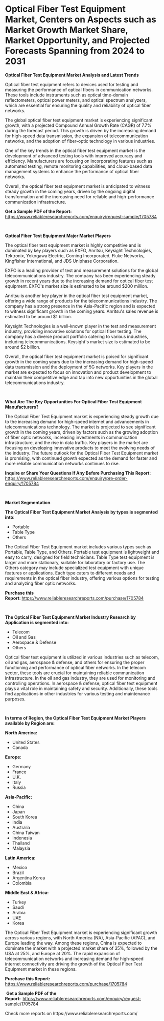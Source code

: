 <p><h1>Optical Fiber Test Equipment Market, Centers on Aspects such as Market Growth Market Share, Market Opportunity, and Projected Forecasts Spanning from 2024 to 2031</h1></p><p><strong>Optical Fiber Test Equipment Market Analysis and Latest Trends</strong></p>
<p><p>Optical fiber test equipment refers to devices used for testing and measuring the performance of optical fibers in communication networks. These tools include instruments such as optical time-domain reflectometers, optical power meters, and optical spectrum analyzers, which are essential for ensuring the quality and reliability of optical fiber networks.</p><p>The global optical fiber test equipment market is experiencing significant growth, with a projected Compound Annual Growth Rate (CAGR) of 7.7% during the forecast period. This growth is driven by the increasing demand for high-speed data transmission, the expansion of telecommunication networks, and the adoption of fiber-optic technology in various industries.</p><p>One of the key trends in the optical fiber test equipment market is the development of advanced testing tools with improved accuracy and efficiency. Manufacturers are focusing on incorporating features such as automated testing, remote monitoring capabilities, and cloud-based data management systems to enhance the performance of optical fiber networks.</p><p>Overall, the optical fiber test equipment market is anticipated to witness steady growth in the coming years, driven by the ongoing digital transformation and the increasing need for reliable and high-performance communication infrastructure.</p></p>
<p><strong>Get a Sample PDF of the Report:&nbsp;</strong> <a href="https://www.reliableresearchreports.com/enquiry/request-sample/1705784">https://www.reliableresearchreports.com/enquiry/request-sample/1705784</a></p>
<p>&nbsp;</p>
<p><strong>Optical Fiber Test Equipment Major Market Players</strong></p>
<p><p>The optical fiber test equipment market is highly competitive and is dominated by key players such as EXFO, Anritsu, Keysight Technologies, Tektronix, Yokogawa Electric, Corning Incorporated, Fluke Networks, Kingfisher International, and JDS Uniphase Corporation.</p><p>EXFO is a leading provider of test and measurement solutions for the global telecommunications industry. The company has been experiencing steady growth in recent years due to the increasing demand for optical fiber test equipment. EXFO's market size is estimated to be around $200 million.</p><p>Anritsu is another key player in the optical fiber test equipment market, offering a wide range of products for the telecommunications industry. The company has a strong presence in the Asia-Pacific region and is expected to witness significant growth in the coming years. Anritsu's sales revenue is estimated to be around $1 billion.</p><p>Keysight Technologies is a well-known player in the test and measurement industry, providing innovative solutions for optical fiber testing. The company has a diverse product portfolio catering to various industries, including telecommunications. Keysight's market size is estimated to be around $2 billion.</p><p>Overall, the optical fiber test equipment market is poised for significant growth in the coming years due to the increasing demand for high-speed data transmission and the deployment of 5G networks. Key players in the market are expected to focus on innovation and product development to maintain their competitive edge and tap into new opportunities in the global telecommunications industry.</p></p>
<p>&nbsp;</p>
<p><strong>What Are The Key Opportunities For Optical Fiber Test Equipment Manufacturers?</strong></p>
<p><p>The Optical Fiber Test Equipment market is experiencing steady growth due to the increasing demand for high-speed internet and advancements in telecommunications technology. The market is projected to see significant growth in the coming years, driven by factors such as the growing adoption of fiber optic networks, increasing investments in communication infrastructure, and the rise in data traffic. Key players in the market are focusing on developing innovative products to meet the evolving needs of the industry. The future outlook for the Optical Fiber Test Equipment market is promising, with continued growth expected as the demand for faster and more reliable communication networks continues to rise.</p></p>
<p><strong>Inquire or Share Your Questions If Any Before Purchasing This Report:</strong> <a href="https://www.reliableresearchreports.com/enquiry/pre-order-enquiry/1705784">https://www.reliableresearchreports.com/enquiry/pre-order-enquiry/1705784</a></p>
<p>&nbsp;</p>
<p><strong>Market Segmentation</strong></p>
<p><strong>The Optical Fiber Test Equipment Market Analysis by types is segmented into:</strong></p>
<p><ul><li>Portable</li><li>Table Type</li><li>Others</li></ul></p>
<p><p>The Optical Fiber Test Equipment market includes various types such as Portable, Table Type, and Others. Portable test equipment is lightweight and easy to carry, designed for field technicians. Table Type test equipment is larger and more stationary, suitable for laboratory or factory use. The Others category may include specialized test equipment with unique features or applications. Each type caters to different needs and requirements in the optical fiber industry, offering various options for testing and analyzing fiber optic networks.</p></p>
<p><strong>Purchase this Report:&nbsp;</strong><a href="https://www.reliableresearchreports.com/purchase/1705784">https://www.reliableresearchreports.com/purchase/1705784</a></p>
<p>&nbsp;</p>
<p><strong>The Optical Fiber Test Equipment Market Industry Research by Application is segmented into:</strong></p>
<p><ul><li>Telecom</li><li>Oil and Gas</li><li>Aerospace & Defense</li><li>Others</li></ul></p>
<p><p>Optical fiber test equipment is utilized in various industries such as telecom, oil and gas, aerospace & defense, and others for ensuring the proper functioning and performance of optical fiber networks. In the telecom sector, these tools are crucial for maintaining reliable communication infrastructure. In the oil and gas industry, they are used for monitoring and controlling operations. In aerospace & defense, optical fiber test equipment plays a vital role in maintaining safety and security. Additionally, these tools find applications in other industries for various testing and maintenance purposes.</p></p>
<p>&nbsp;</p>
<p><strong>In terms of Region, the Optical Fiber Test Equipment Market Players available by Region are:</strong></p>
<p>
    <p> <strong> North America: </strong>
        <ul>
            <li>United States</li>
            <li>Canada</li>
        </ul>
        </p> 
    <p> <strong> Europe: </strong>
        <ul>
            <li>Germany</li>
            <li>France</li>
            <li>U.K.</li>
            <li>Italy</li>
            <li>Russia</li>
        </ul>
        </p> 
    <p> <strong> Asia-Pacific: </strong>
        <ul>
            <li>China</li>
            <li>Japan</li>
            <li>South Korea</li>
            <li>India</li>
            <li>Australia</li>
            <li>China Taiwan</li>
            <li>Indonesia</li>
            <li>Thailand</li>
            <li>Malaysia</li>
        </ul>
        </p> 
    <p> <strong> Latin America: </strong>
        <ul>
            <li>Mexico</li>
            <li>Brazil</li>
            <li>Argentina Korea</li>
            <li>Colombia</li>
        </ul>
        </p> 
    <p> <strong> Middle East & Africa: </strong>
        <ul>
            <li>Turkey</li>
            <li>Saudi</li>
            <li>Arabia</li>
            <li>UAE</li>
            <li>Korea</li>
        </ul>
    </p>
    </p>
<p><p>The Optical Fiber Test Equipment market is experiencing significant growth across various regions, with North America (NA), Asia-Pacific (APAC), and Europe leading the way. Among these regions, China is expected to dominate the market with a projected market share of 35%, followed by the USA at 25%, and Europe at 20%. The rapid expansion of telecommunication networks and increasing demand for high-speed internet connectivity are driving the growth of the Optical Fiber Test Equipment market in these regions.</p></p>
<p><strong>Purchase this Report: </strong><a href="https://www.reliableresearchreports.com/purchase/1705784">https://www.reliableresearchreports.com/purchase/1705784</a></p>
<p>&nbsp;<strong>Get a Sample PDF of the Report:&nbsp;&nbsp;</strong><a href="https://www.reliableresearchreports.com/enquiry/request-sample/1705784">https://www.reliableresearchreports.com/enquiry/request-sample/1705784</a></p>
<p><strong></strong></p>
<p>Check more reports on https://www.reliableresearchreports.com/</p>